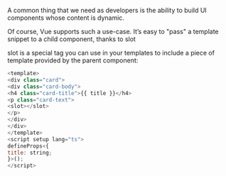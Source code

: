 A common thing that we need as developers is the ability to build UI components whose content is dynamic.

Of course, Vue supports such a use-case. It’s easy to "pass" a template snippet to a child component, thanks to slot

slot is a special tag you can use in your templates to include a piece of template provided by the parent component:

```js
<template>
<div class="card">
<div class="card-body">
<h4 class="card-title">{{ title }}</h4>
<p class="card-text">
<slot></slot>
</p>
</div>
</div>
</template>
<script setup lang="ts">
defineProps<{
title: string;
}>();
</script>
```


